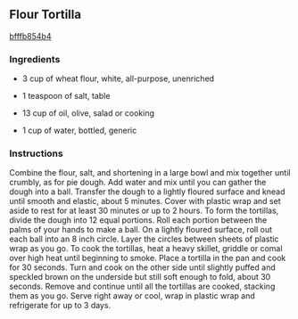 ## Flour Tortilla

[bfffb854b4](http://www.food.com/recipe/flour-tortilla-376446)

### Ingredients

 - 3 cup of wheat flour, white, all-purpose, unenriched

 - 1 teaspoon of salt, table

 - 13 cup of oil, olive, salad or cooking

 - 1 cup of water, bottled, generic

### Instructions

Combine the flour, salt, and shortening in a large bowl and mix together until crumbly, as for pie dough. Add water and mix until you can gather the dough into a ball. Transfer the dough to a lightly floured surface and knead until smooth and elastic, about 5 minutes. Cover with plastic wrap and set aside to rest for at least 30 minutes or up to 2 hours. To form the tortillas, divide the dough into 12 equal portions. Roll each portion between the palms of your hands to make a ball. On a lightly floured surface, roll out each ball into an 8 inch circle. Layer the circles between sheets of plastic wrap as you go. To cook the tortillas, heat a heavy skillet, griddle or comal over high heat until beginning to smoke. Place a tortilla in the pan and cook for 30 seconds. Turn and cook on the other side until slightly puffed and speckled brown on the underside but still soft enough to fold, about 30 seconds. Remove and continue until all the tortillas are cooked, stacking them as you go. Serve right away or cool, wrap in plastic wrap and refrigerate for up to 3 days.